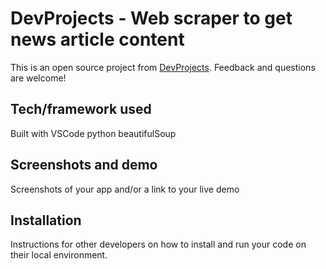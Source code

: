 # DevProjects - Web scraper to get news article content

This is an open source project from [DevProjects](http://www.codementor.io/projects). Feedback and questions are welcome!

## Tech/framework used
Built with VSCode python beautifulSoup

## Screenshots and demo
Screenshots of your app and/or a link to your live demo

## Installation
Instructions for other developers on how to install and run your code on their local environment.
